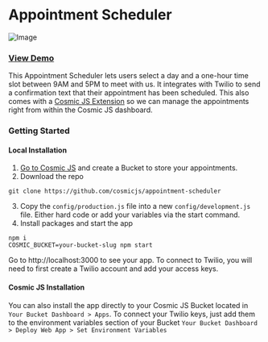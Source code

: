 # Appointment Scheduler
![Image](https://cosmicjs.com/uploads/b5467280-9745-11e7-9fec-572a0ce3e796-app-scheduler.png)
### [View Demo](https://cosmicjs.com/apps/appointment-scheduler/demo)

This Appointment Scheduler lets users select a day and a one-hour time slot between 9AM and 5PM to meet with us. It integrates with Twilio to send a confirmation text that their appointment has been scheduled.
This also comes with a [Cosmic JS Extension](https://cosmicjs.com/extensions) so we can manage the appointments right from within the Cosmic JS dashboard.

### Getting Started
#### Local Installation
1. [Go to Cosmic JS](https://cosmicjs.com) and create a Bucket to store your appointments.
2. Download the repo
```
git clone https://github.com/cosmicjs/appointment-scheduler
```
3. Copy the `config/production.js` file into a new `config/development.js` file. Either hard code or add your variables via the start command.
4. Install packages and start the app
```
npm i
COSMIC_BUCKET=your-bucket-slug npm start
```
Go to http://localhost:3000 to see your app.  To connect to Twilio, you will need to first create a Twilio account and add your access keys.

#### Cosmic JS Installation
You can also install the app directly to your Cosmic JS Bucket located in `Your Bucket Dashboard > Apps`.  To connect your Twilio keys, just add them to the environment variables section of your Bucket `Your Bucket Dashboard > Deploy Web App > Set Environment Variables` 
